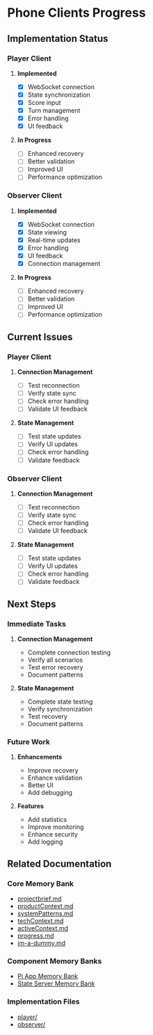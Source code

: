 # Phone Clients Progress

## Implementation Status

### Player Client

1. **Implemented**

   - [x] WebSocket connection
   - [x] State synchronization
   - [x] Score input
   - [x] Turn management
   - [x] Error handling
   - [x] UI feedback

2. **In Progress**
   - [ ] Enhanced recovery
   - [ ] Better validation
   - [ ] Improved UI
   - [ ] Performance optimization

### Observer Client

1. **Implemented**

   - [x] WebSocket connection
   - [x] State viewing
   - [x] Real-time updates
   - [x] Error handling
   - [x] UI feedback
   - [x] Connection management

2. **In Progress**
   - [ ] Enhanced recovery
   - [ ] Better validation
   - [ ] Improved UI
   - [ ] Performance optimization

## Current Issues

### Player Client

1. **Connection Management**

   - [ ] Test reconnection
   - [ ] Verify state sync
   - [ ] Check error handling
   - [ ] Validate UI feedback

2. **State Management**
   - [ ] Test state updates
   - [ ] Verify UI updates
   - [ ] Check error handling
   - [ ] Validate feedback

### Observer Client

1. **Connection Management**

   - [ ] Test reconnection
   - [ ] Verify state sync
   - [ ] Check error handling
   - [ ] Validate UI feedback

2. **State Management**
   - [ ] Test state updates
   - [ ] Verify UI updates
   - [ ] Check error handling
   - [ ] Validate feedback

## Next Steps

### Immediate Tasks

1. **Connection Management**

   - Complete connection testing
   - Verify all scenarios
   - Test error recovery
   - Document patterns

2. **State Management**
   - Complete state testing
   - Verify synchronization
   - Test recovery
   - Document patterns

### Future Work

1. **Enhancements**

   - Improve recovery
   - Enhance validation
   - Better UI
   - Add debugging

2. **Features**
   - Add statistics
   - Improve monitoring
   - Enhance security
   - Add logging

## Related Documentation

### Core Memory Bank

- [projectbrief.md](../../memory-bank/projectbrief.md)
- [productContext.md](../../memory-bank/productContext.md)
- [systemPatterns.md](../../memory-bank/systemPatterns.md)
- [techContext.md](../../memory-bank/techContext.md)
- [activeContext.md](../../memory-bank/activeContext.md)
- [progress.md](../../memory-bank/progress.md)
- [im-a-dummy.md](../../memory-bank/im-a-dummy.md)

### Component Memory Banks

- [Pi App Memory Bank](../../pi_app/memory-bank/)
- [State Server Memory Bank](../../state_server/memory-bank/)

### Implementation Files

- [player/](../player/)
- [observer/](../observer/)
